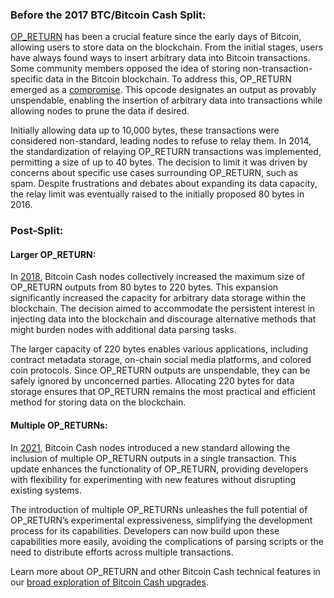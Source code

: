 ### Before the 2017 BTC/Bitcoin Cash Split:

[OP_RETURN](https://learnmeabitcoin.com/technical/nulldata) has been a crucial feature since the early days of Bitcoin, allowing users to store data on the blockchain. From the initial stages, users have always found ways to insert arbitrary data into Bitcoin transactions. Some community members opposed the idea of storing non-transaction-specific data in the Bitcoin blockchain. To address this, OP_RETURN emerged as a [compromise](https://blog.bitmex.com/dapps-or-only-bitcoin-transactions-the-2014-debate/). This opcode designates an output as provably unspendable, enabling the insertion of arbitrary data into transactions while allowing nodes to prune the data if desired.

Initially allowing data up to 10,000 bytes, these transactions were considered non-standard, leading nodes to refuse to relay them. In 2014, the standardization of relaying OP_RETURN transactions was implemented, permitting a size of up to 40 bytes. The decision to limit it was driven by concerns about specific use cases surrounding OP_RETURN, such as spam. Despite frustrations and debates about expanding its data capacity, the relay limit was eventually raised to the initially proposed 80 bytes in 2016.

### Post-Split:

#### Larger OP_RETURN:

In [2018](https://reviews.bitcoinabc.org/rABCcbf4410912f6512e481f15270329683d4d4378d4), Bitcoin Cash nodes collectively increased the maximum size of OP_RETURN outputs from 80 bytes to 220 bytes. This expansion significantly increased the capacity for arbitrary data storage within the blockchain. The decision aimed to accommodate the persistent interest in injecting data into the blockchain and discourage alternative methods that might burden nodes with additional data parsing tasks.

The larger capacity of 220 bytes enables various applications, including contract metadata storage, on-chain social media platforms, and colored coin protocols. Since OP_RETURN outputs are unspendable, they can be safely ignored by unconcerned parties. Allocating 220 bytes for data storage ensures that OP_RETURN remains the most practical and efficient method for storing data on the blockchain.

#### Multiple OP_RETURNs:

In [2021](https://upgradespecs.bitcoincashnode.org/CHIP-2021-03-12_Multiple_OP_RETURN_for_Bitcoin_Cash/), Bitcoin Cash nodes introduced a new standard allowing the inclusion of multiple OP_RETURN outputs in a single transaction. This update enhances the functionality of OP_RETURN, providing developers with flexibility for experimenting with new features without disrupting existing systems.

The introduction of multiple OP_RETURNs unleashes the full potential of OP_RETURN’s experimental expressiveness, simplifying the development process for its capabilities. Developers can now build upon these capabilities more easily, avoiding the complications of parsing scripts or the need to distribute efforts across multiple transactions.

Learn more about OP_RETURN and other Bitcoin Cash technical features in our [broad exploration of Bitcoin Cash upgrades](https://bchfaq.com/what-is-the-difference-between-bitcoin-and-bitcoin-cash-part-4/#bitcoin-cash-upgrades).